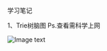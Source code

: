 学习笔记


1、Trie树脑图
Ps.查看需科学上网  

![Image text](https://raw.githubusercontent.com/jizengguang/algorithm011-class01/master/Week_07/picture/TrieTree.png)